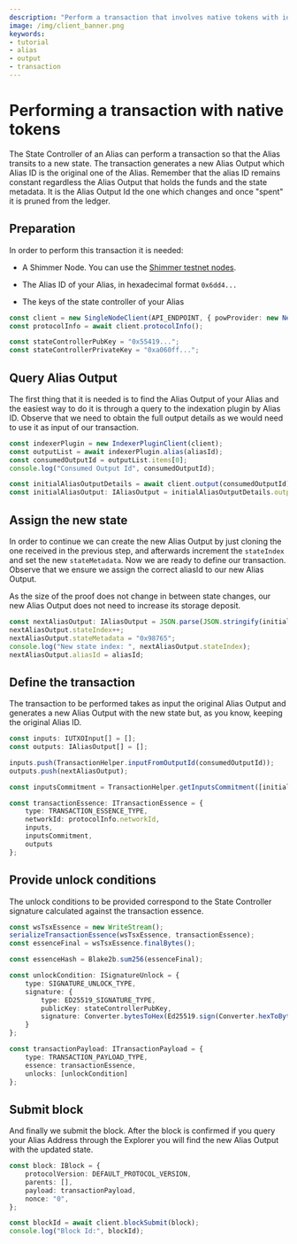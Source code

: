 ```yaml
---
description: "Perform a transaction that involves native tokens with iota.js."
image: /img/client_banner.png
keywords:
- tutorial
- alias
- output
- transaction
---
```


# Performing a transaction with native tokens

The State Controller of an Alias can perform a transaction so that the Alias transits to a new state. The transaction generates a new Alias Output which Alias ID is the original one of the Alias. Remember that the alias ID remains constant regardless the Alias Output that holds the funds and the state metadata. It is the Alias Output Id the one which changes and once "spent" it is pruned from the ledger.

## Preparation

In order to perform this transaction it is needed:

* A Shimmer Node. You can use the [Shimmer testnet nodes](https://api.testnet.shimmer.network).

* The Alias ID of your Alias, in hexadecimal format `0x6dd4...`

* The keys of the state controller of your Alias

```typescript
const client = new SingleNodeClient(API_ENDPOINT, { powProvider: new NeonPowProvider() });
const protocolInfo = await client.protocolInfo();

const stateControllerPubKey = "0x55419...";
const stateControllerPrivateKey = "0xa060ff...";
```

## Query Alias Output

The first thing that it is needed is to find the Alias Output of your Alias and the easiest way to do it is through a query to the indexation plugin by Alias ID. Observe that we need to obtain the full output details as we would need to use it as input of our transaction.

```typescript
const indexerPlugin = new IndexerPluginClient(client);
const outputList = await indexerPlugin.alias(aliasId);
const consumedOutputId = outputList.items[0];
console.log("Consumed Output Id", consumedOutputId);

const initialAliasOutputDetails = await client.output(consumedOutputId);
const initialAliasOutput: IAliasOutput = initialAliasOutputDetails.output as IAliasOutput;
```

## Assign the new state

In order to continue we can create the new Alias Output by just cloning the one received in the previous step, and afterwards increment the `stateIndex` and set the new `stateMetadata`. Now we are ready to define our transaction. Observe that we ensure we assign the correct aliasId to our new Alias Output. 

As the size of the proof does not change in between state changes, our new Alias Output does not need to increase its storage deposit.

```typescript
const nextAliasOutput: IAliasOutput = JSON.parse(JSON.stringify(initialAliasOutput));
nextAliasOutput.stateIndex++;
nextAliasOutput.stateMetadata = "0x98765";
console.log("New state index: ", nextAliasOutput.stateIndex);
nextAliasOutput.aliasId = aliasId;
```

## Define the transaction

The transaction to be performed takes as input the original Alias Output and generates a new Alias Output with the new state but, as you know, keeping the original Alias ID.

```typescript
const inputs: IUTXOInput[] = [];
const outputs: IAliasOutput[] = [];

inputs.push(TransactionHelper.inputFromOutputId(consumedOutputId));
outputs.push(nextAliasOutput);

const inputsCommitment = TransactionHelper.getInputsCommitment([initialAliasOutput]);

const transactionEssence: ITransactionEssence = {
    type: TRANSACTION_ESSENCE_TYPE,
    networkId: protocolInfo.networkId,
    inputs,
    inputsCommitment,
    outputs
};
```

## Provide unlock conditions

The unlock conditions to be provided correspond to the State Controller signature calculated against the transaction essence.

```typescript
const wsTsxEssence = new WriteStream();
serializeTransactionEssence(wsTsxEssence, transactionEssence);
const essenceFinal = wsTsxEssence.finalBytes();

const essenceHash = Blake2b.sum256(essenceFinal);

const unlockCondition: ISignatureUnlock = {
    type: SIGNATURE_UNLOCK_TYPE,
    signature: {
        type: ED25519_SIGNATURE_TYPE,
        publicKey: stateControllerPubKey,
        signature: Converter.bytesToHex(Ed25519.sign(Converter.hexToBytes(stateControllerPrivateKey), essenceHash), true)
    }
};

const transactionPayload: ITransactionPayload = {
    type: TRANSACTION_PAYLOAD_TYPE,
    essence: transactionEssence,
    unlocks: [unlockCondition]
};   
```

## Submit block

And finally we submit the block. After the block is confirmed if you query your Alias Address through the Explorer you will find the new Alias Output with the updated state.

```typescript
const block: IBlock = {
    protocolVersion: DEFAULT_PROTOCOL_VERSION,
    parents: [],
    payload: transactionPayload,
    nonce: "0",
};

const blockId = await client.blockSubmit(block);
console.log("Block Id:", blockId);
```
